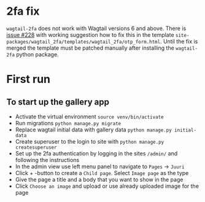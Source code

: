 # 2fa fix

`wagtail-2fa` does not work with Wagtail versions 6 and above.
There is [issue #228](https://github.com/labd/wagtail-2fa/issues/228) with working suggestion how to fix this in the template `site-packages/wagtail_2fa/templates/wagtail_2fa/otp_form.html`. Until the fix is merged the template must be patched manually after installing the `wagtail-2fa` python package.

# First run

## To start up the gallery app

- Activate the virtual environment `source venv/bin/activate`
- Run migrations `python manage.py migrate`
- Replace wagtail initial data with gallery data `python manage.py initial-data`
- Create superuser to the login to site with `python manage.py createsuperuser`
- Set up the 2fa authentication by logging in the sites `/admin/` and following the instructions
- In the admin view use left menu panel to navigate to `Pages` -> `Juuri`
- Click + -button to create a `Child page`. Select `Image page` as the type
- Give the page a title and a body that you want to show in the page
- Click `Choose an image` and upload or use already uploaded image for the page